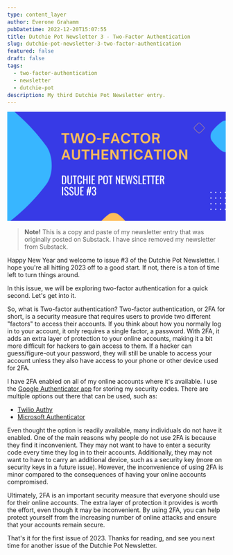```yaml
---
type: content_layer
author: Everone Grahamm
pubDatetime: 2022-12-20T15:07:55
title: Dutchie Pot Newsletter 3 - Two-Factor Authentication
slug: dutchie-pot-newsletter-3-two-factor-authentication
featured: false
draft: false
tags:
  - two-factor-authentication
  - newsletter
  - dutchie-pot
description: My third Dutchie Pot Newsletter entry.
---
```


![two-factor-auth](/src/assets/images/two-factor-auth.png)

> **Note!** This is a copy and paste of my newsletter entry that was originally posted on Substack. I have since removed my newsletter from Substack.

Happy New Year and welcome to issue #3 of the Dutchie Pot Newsletter. I hope you're all hitting 2023 off to a good start. If not, there is a ton of time left to turn things around.

In this issue, we will be exploring two-factor authentication for a quick second. Let's get into it.

So, what is Two-factor authentication? Two-factor authentication, or 2FA for short, is a security measure that requires users to provide two different "factors" to access their accounts. If you think about how you normally log in to your account, it only requires a single factor, a password. With 2FA, it adds an extra layer of protection to your online accounts, making it a bit more difficult for hackers to gain access to them. If a hacker can guess/figure-out your password, they will still be unable to access your account unless they also have access to your phone or other device used for 2FA.

I have 2FA enabled on all of my online accounts where it's available. I use the [Google Authenticator app](https://play.google.com/store/apps/details?id=com.google.android.apps.authenticator2&hl=en_US&gl=US&pli=1) for storing my security codes. There are multiple options out there that can be used, such as:

- [Twilio Authy](https://authy.com/guides/twilio/)
- [Microsoft Authenticator](https://www.microsoft.com/en-us/security/mobile-authenticator-app)

Even thought the option is readily available, many individuals do not have it enabled. One of the main reasons why people do not use 2FA is because they find it inconvenient. They may not want to have to enter a security code every time they log in to their accounts. Additionally, they may not want to have to carry an additional device, such as a security key (more on security keys in a future issue). However, the inconvenience of using 2FA is minor compared to the consequences of having your online accounts compromised.

Ultimately, 2FA is an important security measure that everyone should use for their online accounts. The extra layer of protection it provides is worth the effort, even though it may be inconvenient. By using 2FA, you can help protect yourself from the increasing number of online attacks and ensure that your accounts remain secure.

That's it for the first issue of 2023. Thanks for reading, and see you next time for another issue of the Dutchie Pot Newsletter.
